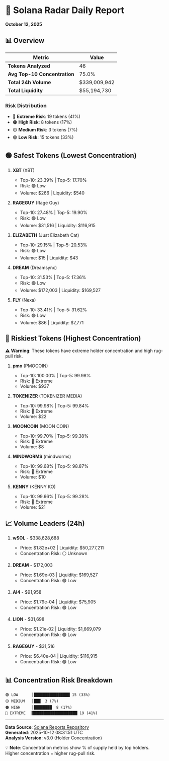 # 🎯 Solana Radar Daily Report
**October 12, 2025**

## 📊 Overview

| Metric | Value |
|--------|-------|
| **Tokens Analyzed** | 46 |
| **Avg Top-10 Concentration** | 75.0% |
| **Total 24h Volume** | $339,009,942 |
| **Total Liquidity** | $55,194,730 |

### Risk Distribution
- 🔴 **Extreme Risk**: 19 tokens (41%)
- 🟠 **High Risk**: 8 tokens (17%)
- 🟡 **Medium Risk**: 3 tokens (7%)
- 🟢 **Low Risk**: 15 tokens (33%)

## 🟢 Safest Tokens (Lowest Concentration)

1. **XBT** (XBT)
   - Top-10: 23.39% | Top-5: 17.70%
   - Risk: 🟢 Low
   - Volume: $266 | Liquidity: $540

2. **RAGEGUY** (Rage Guy)
   - Top-10: 27.48% | Top-5: 19.90%
   - Risk: 🟢 Low
   - Volume: $31,516 | Liquidity: $116,915

3. **ELIZABETH** (Just Elizabeth Cat)
   - Top-10: 29.15% | Top-5: 20.53%
   - Risk: 🟢 Low
   - Volume: $15 | Liquidity: $43

4. **DREAM** (Dreamsync)
   - Top-10: 31.53% | Top-5: 17.36%
   - Risk: 🟢 Low
   - Volume: $172,003 | Liquidity: $169,527

5. **FLY** (Nexa)
   - Top-10: 33.41% | Top-5: 31.62%
   - Risk: 🟢 Low
   - Volume: $86 | Liquidity: $7,771

## 🔴 Riskiest Tokens (Highest Concentration)

⚠️ **Warning**: These tokens have extreme holder concentration and high rug-pull risk.

1. **pmo** (PMOCOIN)
   - Top-10: 100.00% | Top-5: 99.98%
   - Risk: 🔴 Extreme
   - Volume: $937

2. **TOKENIZER** (TOKENIZER MEDIA)
   - Top-10: 99.98% | Top-5: 99.84%
   - Risk: 🔴 Extreme
   - Volume: $22

3. **MOONCOIN** (MOON COIN)
   - Top-10: 99.70% | Top-5: 99.38%
   - Risk: 🔴 Extreme
   - Volume: $8

4. **MINDWORMS** (mindworms)
   - Top-10: 99.68% | Top-5: 98.87%
   - Risk: 🔴 Extreme
   - Volume: $10

5. **KENNY** (KENNY KO)
   - Top-10: 99.66% | Top-5: 99.28%
   - Risk: 🔴 Extreme
   - Volume: $21

## 📈 Volume Leaders (24h)

1. **wSOL** - $338,628,688
   - Price: $1.82e+02 | Liquidity: $50,277,211
   - Concentration Risk: ⚪ Unknown

2. **DREAM** - $172,003
   - Price: $1.69e-03 | Liquidity: $169,527
   - Concentration Risk: 🟢 Low

3. **AI4** - $91,958
   - Price: $1.79e-04 | Liquidity: $75,905
   - Concentration Risk: 🟢 Low

4. **LION** - $31,698
   - Price: $1.21e-02 | Liquidity: $1,669,079
   - Concentration Risk: 🟢 Low

5. **RAGEGUY** - $31,516
   - Price: $6.40e-04 | Liquidity: $116,915
   - Concentration Risk: 🟢 Low

## 📊 Concentration Risk Breakdown

```
🟢 LOW      │████████████████ 15 (33%)
🟡 MEDIUM   │███  3 (7%)
🟠 HIGH     │████████  8 (17%)
🔴 EXTREME  │████████████████████ 19 (41%)
```

---

**Data Source**: [Solana Reports Repository](https://github.com/stelios5791/sol-reports/)  
**Generated**: 2025-10-12 08:31:51 UTC  
**Analysis Version**: v3.0 (Holder Concentration)

💡 **Note**: Concentration metrics show % of supply held by top holders. Higher concentration = higher rug-pull risk.